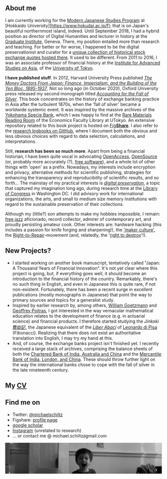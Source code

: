 ## About me

I am currently working for the [Modern Japanese Studies Program](https://www.oia.hokudai.ac.jp/mjsp/) at [Hokkaido University][https://www.hokudai.ac.jp/f]; that is on Japan's beautiful northernmost island, indeed. Until September 2018, I had a hybrid position as director of Digital Humanities and lecturer in history at the [Graduate Institute](http://graduateinstitute.ch/home.html), Geneva. There, my position entailed more than research and teaching. For better or for worse, I happened to be the digital preservationist and curator for a [unique collection of historical stock exchange quotes hosted there](https://github.com/michaelschiltz/capital-markets-of-the-world). It used to be different. From 2011 to 2016, I was an associate professor of financial history at the [Institute for Advanced Studies on Asia](http://www.ioc.u-tokyo.ac.jp/eng/), of the [University of Tokyo](http://www.u-tokyo.ac.jp/en/).

**I have published stuff**. In 2012, Harvard University Press published [_The Money Doctors From Japan: Finance, Imperialism, and the Building of the Yen Bloc, 1895-1937_](http://www.hup.harvard.edu/catalog.php?isbn=9780674062498). Not so long ago (in October 2020), Oxford University press released my second monograph titled [_Accounting for the Fall of Silver_](https://global.oup.com/academic/product/accounting-for-the-fall-of-silver-9780198865025?cc=us&lang=en). This book concentrates on the history of exchange banking practice in Asia after the turbulent 1870s, when the 'fall of silver' became a worldwide systemic event. It was inspired by the massive archives of the [Yokohama Specie Bank](https://en.wikipedia.org/wiki/Yokohama_Specie_Bank), which I was happy to find at the [Rare Materials Reading Room](http://www.lib.e.u-tokyo.ac.jp/?page_id=1946) of the Economics Faculty Library at UTokyo. An extensive repository related to this book project is hosted on [Fig**Share**](https://figshare.com/projects/Yokohama_Specie_Bank___/2173). I also refer to the [research logbooks on GitHub](https://github.com/michaelschiltz/even-keel), where I document both the obvious and less obvious choices with regard to data selection, calculations, and interpretations.

Still, **research has been so much more**. Apart from being a financial historian, I have been quite vocal in advocating [OpenAccess](https://en.wikipedia.org/wiki/Open_access), [OpenSource](https://en.wikipedia.org/wiki/Open-source_software) (or, probably more accurately (?), [free software](https://www.gnu.org/philosophy/free-sw.en.html)), and a whole lot of other things with 'open' as a prefix. Nowadays, my interests include encryption and privacy, alternative methods for scientific publishing, strategies for enhancing the transparency and reproducibility of scientific results, and so forth... The mainstay of my practical interests is [_digital preservation_](https://en.wikipedia.org/wiki/Digital_preservation), a topic that captured my imagination long ago, during research time at the [Library of Congress](https://loc.gov/) in Washington DC. I did advisory work for international organizations, the arts, and small to medium size memory institutions with regard to the sustainable preservation of their collections.

Although my (little?) son attempts to make my hobbies impossible, I remain: [free jazz](https://en.wikipedia.org/wiki/Free_jazz) aficionado, record collector, admirer of contemporary art, and proudly persisting amateur cook. Other interests are: hardware hacking (this includes a passion for knife forging and sharpening!), the ['maker culture'](https://en.wikipedia.org/wiki/Maker_culture), the [Right-to-Repair](https://www.eff.org/issues/right-to-repair)-movement (and, relatedly, the '[right to destroy](https://www.yalelawjournal.org/article/the-right-to-destroy)'!).

## New Projects?

* I started working on another book manuscript, tentatively called "Japan: A Thousand Years of Financial Innovation". It's not yet clear where this project is going, but, if everything goes well, it should become an introduction to the financial history of the country. Remarkably, there's no such thing in English, and even in Japanese this is quite rare, if not non-existent. Fortunately, there has been a recent surge in excellent publications (mostly monographs in Japanese) that point the way to primary sources and topics for a generalist study. 
* Inspired by earlier research by, among others, [William Goetzmann](https://en.wikipedia.org/wiki/William_N._Goetzmann) and [Geoffrey Poitras](http://www.sfu.ca/~poitras/), I got interested in the way vernacular mathematical education relates to the development of finance (e.g. in actuarial science) and financial products. I therefore started studying the _Jinkoki_ [塵劫記](https://ja.wikipedia.org/wiki/%E5%A1%B5%E5%8A%AB%E8%A8%98), the Japanese equivalent of the *[Liber Abaci](https://en.wikipedia.org/wiki/Liber_Abaci)* of [Leonardo di Pisa](https://en.wikipedia.org/wiki/Fibonacci) (Fibonacci). Realizing that there does not exist an authoritative translation into English, I may try my hand at this.
* And, of course, the exchange banks project isn't finished yet. I recently received a large stack of archives, comprising the balance sheets of both the [Chartered Bank of India, Australia and China](https://en.wikipedia.org/wiki/Chartered_Bank_of_India,_Australia_and_China) and the [Mercantile Bank of India, London, and China](https://en.wikipedia.org/wiki/Mercantile_Bank_of_India,_London_and_China). These should throw further light on the way the international banks chose to cope with the fall of silver in the late nineteenth century.

## My [CV](/Curriculum_Vitae_Michael_Schiltz.pdf)

## Find me on

* Twitter: [@michaelschiltz](https://twitter.com/michaelschiltz)
* Figshare: [profile page](https://figshare.com/authors/Michael_Schiltz/409900)
* [google scholar](https://scholar.google.ch/citations?user=A0GNY-IAAAAJ&hl=en)
* [Instagram](https://instagram.com/schiltzmichael) (unrelated to research)
* ... or contact me @ michael.schiltz`@`gmail.com

![image](/img_Yuki.jpg)


[def]: https://www.global.hokudai.ac.jp/